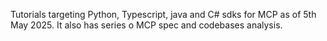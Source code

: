Tutorials targeting Python, Typescript, java and C# sdks for MCP as of 5th May 2025. 
It also has series o MCP spec and codebases analysis.
